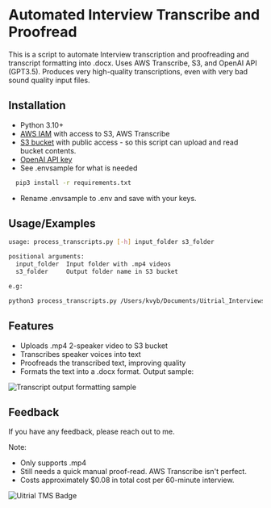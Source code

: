 
# Automated Interview Transcribe and Proofread

This is a script to automate Interview transcription and proofreading and transcript formatting into .docx. Uses AWS Transcribe, S3, and OpenAI API (GPT3.5). 
Produces very high-quality transcriptions, even with very bad sound quality input files.

## Installation

- Python 3.10+
- [AWS IAM](https://us-east-1.console.aws.amazon.com/iamv2/) with access to S3, AWS Transcribe
- [S3 bucket](https://s3.console.aws.amazon.com/s3/buckets) with public access - so this script can upload and read bucket contents.
- [OpenAI API key](https://platform.openai.com/account/api-keys)
- See .envsample for what is needed 

```bash
  pip3 install -r requirements.txt
```
- Rename .envsample to .env and save with your keys.
    
## Usage/Examples

```bash
usage: process_transcripts.py [-h] input_folder s3_folder

positional arguments:
  input_folder  Input folder with .mp4 videos
  s3_folder     Output folder name in S3 bucket

e.g:

python3 process_transcripts.py /Users/kvyb/Documents/Uitrial_Interviews testing_proofread
```


## Features

- Uploads .mp4 2-speaker video to S3 bucket
- Transcribes speaker voices into text
- Proofreads the transcribed text, improving quality
- Formats the text into a .docx format. Output sample:

![Transcript output formatting sample](https://i.imgur.com/ytaeJe1.png)


## Feedback

If you have any feedback, please reach out to me.

Note:
- Only supports .mp4
- Still needs a quick manual proof-read. AWS Transcribe isn't perfect.
- Costs approximately $0.08 in total cost per 60-minute interview.


![Uitrial TMS Badge](https://img.shields.io/badge/TMS-Uitrial-1972F5)



